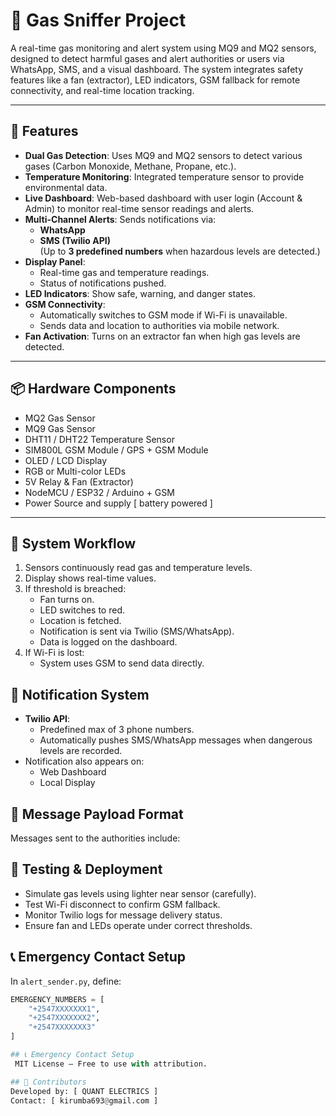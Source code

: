 # 🛑 Gas Sniffer Project

A real-time gas monitoring and alert system using MQ9 and MQ2 sensors, designed to detect harmful gases and alert authorities or users via WhatsApp, SMS, and a visual dashboard. The system integrates safety features like a fan (extractor), LED indicators, GSM fallback for remote connectivity, and real-time location tracking.

---

## 🚀 Features

- **Dual Gas Detection**: Uses MQ9 and MQ2 sensors to detect various gases (Carbon Monoxide, Methane, Propane, etc.).
- **Temperature Monitoring**: Integrated temperature sensor to provide environmental data.
- **Live Dashboard**: Web-based dashboard with user login (Account & Admin) to monitor real-time sensor readings and alerts.
- **Multi-Channel Alerts**: Sends notifications via:
  - **WhatsApp**
  - **SMS (Twilio API)**  
  (Up to **3 predefined numbers** when hazardous levels are detected.)
- **Display Panel**:
  - Real-time gas and temperature readings.
  - Status of notifications pushed.
- **LED Indicators**: Show safe, warning, and danger states.
- **GSM Connectivity**:
  - Automatically switches to GSM mode if Wi-Fi is unavailable.
  - Sends data and location to authorities via mobile network.
- **Fan Activation**: Turns on an extractor fan when high gas levels are detected.

---

## 📦 Hardware Components

- MQ2 Gas Sensor  
- MQ9 Gas Sensor  
- DHT11 / DHT22 Temperature Sensor  
- SIM800L GSM Module / GPS + GSM Module  
- OLED / LCD Display  
- RGB or Multi-color LEDs  
- 5V Relay & Fan (Extractor)  
- NodeMCU / ESP32 / Arduino + GSM  
- Power Source and supply [ battery powered ]

---

## 🔧 System Workflow

1. Sensors continuously read gas and temperature levels.
2. Display shows real-time values.
3. If threshold is breached:
   - Fan turns on.
   - LED switches to red.
   - Location is fetched.
   - Notification is sent via Twilio (SMS/WhatsApp).
   - Data is logged on the dashboard.
4. If Wi-Fi is lost:
   - System uses GSM to send data directly.

## 📲 Notification System

- **Twilio API**:
  - Predefined max of 3 phone numbers.
  - Automatically pushes SMS/WhatsApp messages when dangerous levels are recorded.
- Notification also appears on:
  - Web Dashboard
  - Local Display

## 📡 Message Payload Format

Messages sent to the authorities include:

## 🧪 Testing & Deployment

- Simulate gas levels using lighter near sensor (carefully).
- Test Wi-Fi disconnect to confirm GSM fallback.
- Monitor Twilio logs for message delivery status.
- Ensure fan and LEDs operate under correct thresholds.


## 📞 Emergency Contact Setup

In `alert_sender.py`, define:

```python
EMERGENCY_NUMBERS = [
    "+2547XXXXXXX1",
    "+2547XXXXXXX2",
    "+2547XXXXXXX3"
]

## 📞 Emergency Contact Setup
 MIT License – Free to use with attribution.

## 🤝 Contributors
Developed by: [ QUANT ELECTRICS ]
Contact: [ kirumba693@gmail.com ]